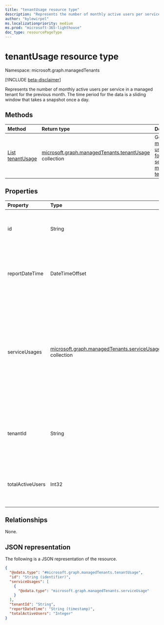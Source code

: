 ```yaml
---
title: "tenantUsage resource type"
description: "Represents the number of monthly active users per service in a managed tenant for the previous month. The time period for the data is a sliding window that takes a snapshot once a day."
author: "kylewirpel"
ms.localizationpriority: medium
ms.prod: "microsoft-365-lighthouse"
doc_type: resourcePageType
---
```


# tenantUsage resource type

Namespace: microsoft.graph.managedTenants

[!INCLUDE [beta-disclaimer](../../includes/beta-disclaimer.md)]

Represents the number of monthly active users per service in a managed tenant for the previous month. The time period for the data is a sliding window that takes a snapshot once a day.


## Methods
|Method|Return type|Description|
|:---|:---|:---|
|[List tenantUsage](../api/managedtenants-managedtenant-list-tenantusage.md)|[microsoft.graph.managedTenants.tenantUsage](../resources/managedtenants-tenantusage.md) collection|Gets the [monthly usage data for each service](../resources/managedtenants-tenantusage.md) in a [managed tenant](../resources/managedtenants-managedtenant.md).|

## Properties
|Property|Type|Description|
|:---|:---|:---|
|id|String|The unique identifier for the tenant. Required. Read-only.|
|reportDateTime|DateTimeOffset|The day the report was generated for the previous month. Required. Read-only.|
|serviceUsages|[microsoft.graph.managedTenants.serviceUsage](../resources/managedtenants-serviceusage.md) collection|The number of monthly active users for each service in the tenant. Example services: `Excel`, `Exchange`, `Intune`, `Outlook`, `Teams`, `Word`. Required. Read-only.|
|tenantId|String|The Azure Active Directory tenant identifier for the [managed tenant](../resources/managedtenants-tenant.md). Read-only.|
|totalActiveUsers|Int32|The total number of unique, active users. Required. Read-only.|

## Relationships
None.

## JSON representation
The following is a JSON representation of the resource.
<!-- {
  "blockType": "resource",
  "keyProperty": "id",
  "@odata.type": "microsoft.graph.managedTenants.tenantUsage",
  "baseType": "microsoft.graph.entity",
  "openType": false
}
-->
``` json
{
  "@odata.type": "#microsoft.graph.managedTenants.tenantUsage",
  "id": "String (identifier)",
  "serviceUsages": [
    {
      "@odata.type": "microsoft.graph.managedTenants.serviceUsage"
    }
  ],
  "tenantId": "String",
  "reportDateTime": "String (timestamp)",
  "totalActiveUsers": "Integer"
}
```

